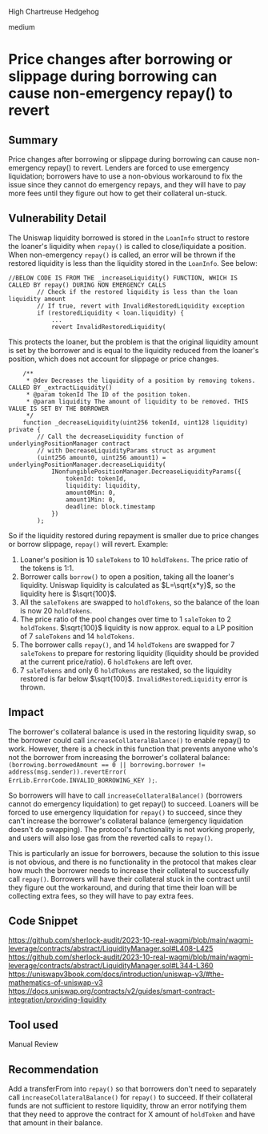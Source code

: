 High Chartreuse Hedgehog

medium

# Price changes after borrowing or slippage during borrowing can cause non-emergency repay() to revert
## Summary
Price changes after borrowing or slippage during borrowing can cause non-emergency repay() to revert. Lenders are forced to use emergency liquidation; borrowers have to use a non-obvious workaround to fix the issue since they cannot do emergency repays, and they will have to pay more fees until they figure out how to get their collateral un-stuck.
## Vulnerability Detail
The Uniswap liquidity borrowed is stored in the `LoanInfo` struct to restore the loaner's liquidity when `repay()` is called to close/liquidate a position. When non-emergency `repay()` is called, an error will be thrown if the restored liquidity is less than the liquidity stored in the `LoanInfo`. See below:
```solidity
//BELOW CODE IS FROM THE _increaseLiquidity() FUNCTION, WHICH IS CALLED BY repay() DURING NON EMERGENCY CALLS
        // Check if the restored liquidity is less than the loan liquidity amount
        // If true, revert with InvalidRestoredLiquidity exception
        if (restoredLiquidity < loan.liquidity) {
            ...
            revert InvalidRestoredLiquidity(
```
This protects the loaner, but the problem is that the original liquidity amount is set by the borrower and is equal to the liquidity reduced from the loaner's position, which does not account for slippage or price changes.
```solidity
    /**
     * @dev Decreases the liquidity of a position by removing tokens. CALLED BY _extractLiquidity()
     * @param tokenId The ID of the position token.
     * @param liquidity The amount of liquidity to be removed. THIS VALUE IS SET BY THE BORROWER
     */
    function _decreaseLiquidity(uint256 tokenId, uint128 liquidity) private {
        // Call the decreaseLiquidity function of underlyingPositionManager contract
        // with DecreaseLiquidityParams struct as argument
        (uint256 amount0, uint256 amount1) = underlyingPositionManager.decreaseLiquidity(
            INonfungiblePositionManager.DecreaseLiquidityParams({
                tokenId: tokenId,
                liquidity: liquidity,
                amount0Min: 0,
                amount1Min: 0,
                deadline: block.timestamp
            })
        );
```
So if the liquidity restored during repayment is smaller due to price changes or borrow slippage, `repay()` will revert. Example:
1. Loaner's position is 10 `saleTokens` to 10 `holdTokens`. The price ratio of the tokens is 1:1.
2. Borrower calls `borrow()` to open a position, taking all the loaner's liquidity. Uniswap liquidity is calculated as $L=\sqrt{x*y}$, so the liquidity here is $\sqrt{100}$.
3. All the `saleTokens` are swapped to `holdTokens`, so the balance of the loan is now 20 `holdTokens`.
4. The price ratio of the pool changes over time to 1 `saleToken` to 2 `holdTokens`. $\sqrt{100}$ liquidity is now approx. equal to a LP position of 7 `saleTokens` and 14 `holdTokens`.
5. The borrower calls `repay()`, and 14 `holdTokens` are swapped for 7 `saleTokens` to prepare for restoring liquidity (liquidity should be provided at the current price/ratio). 6 `holdTokens` are left over.
6. 7 `saleTokens` and only 6 `holdTokens` are restaked, so the liquidity restored is far below $\sqrt{100}$. `InvalidRestoredLiquidity` error is thrown.
## Impact
The borrower's collateral balance is used in the restoring liquidity swap, so the borrower could call `increaseCollateralBalance()` to enable repay() to work. However, there is a check in this function that prevents anyone who's not the borrower from increasing the borrower's collateral balance: `(borrowing.borrowedAmount == 0 || borrowing.borrower != address(msg.sender)).revertError( ErrLib.ErrorCode.INVALID_BORROWING_KEY );`. 

So borrowers will have to call `increaseCollateralBalance()` (borrowers cannot do emergency liquidation) to get repay() to succeed. Loaners will be forced to use emergency liquidation for `repay()` to succeed, since they can't increase the borrower's collateral balance (emergency liquidation doesn't do swapping). The protocol's functionality is not working properly, and users will also lose gas from the reverted calls to `repay()`.

This is particularly an issue for borrowers, because the solution to this issue is not obvious, and there is no functionality in the protocol that makes clear how much the borrower needs to increase their collateral to successfully call `repay()`. Borrowers will have their collateral stuck in the contract until they figure out the workaround, and during that time their loan will be collecting extra fees, so they will have to pay extra fees.
## Code Snippet
https://github.com/sherlock-audit/2023-10-real-wagmi/blob/main/wagmi-leverage/contracts/abstract/LiquidityManager.sol#L408-L425
https://github.com/sherlock-audit/2023-10-real-wagmi/blob/main/wagmi-leverage/contracts/abstract/LiquidityManager.sol#L344-L360
https://uniswapv3book.com/docs/introduction/uniswap-v3/#the-mathematics-of-uniswap-v3
https://docs.uniswap.org/contracts/v2/guides/smart-contract-integration/providing-liquidity
## Tool used
Manual Review
## Recommendation
Add a transferFrom into `repay()` so that borrowers don't need to separately call `increaseCollateralBalance()` for `repay()` to succeed. If their collateral funds are not sufficient to restore liquidity, throw an error notifying them that they need to approve the contract for X amount of `holdToken` and have that amount in their balance.